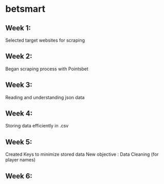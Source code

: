 # betsmart

## Week 1: 
Selected target websites for scraping

## Week 2:
Began scraping process with Pointsbet

## Week 3:
Reading and understanding json data

## Week 4:
Storing data efficiently in .csv

## Week 5:
Created Keys to minimize stored data
New objective : Data Cleaning (for player names)

## Week 6:
